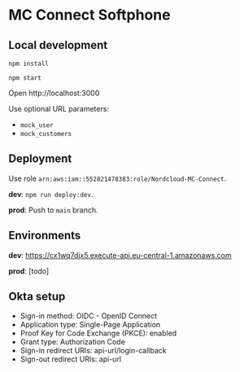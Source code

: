 # MC Connect Softphone

## Local development

`npm install` 

`npm start` 

Open http://localhost:3000

Use optional URL parameters:
- `mock_user`
- `mock_customers`

## Deployment

Use role `arn:aws:iam::552821478383:role/Nordcloud-MC-Connect`.

**dev**: `npm run deploy:dev`.

**prod**: Push to `main` branch.

## Environments

**dev**: https://cx1wq7djx5.execute-api.eu-central-1.amazonaws.com

**prod**: [todo]

## Okta setup
* Sign-in method: OIDC - OpenID Connect
* Application type: Single-Page Application
* Proof Key for Code Exchange (PKCE): enabled
* Grant type: Authorization Code
* Sign-in redirect URIs: api-url/login-callback
* Sign-out redirect URIs: api-url
